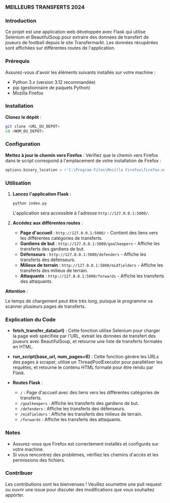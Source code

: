 ### MEILLEURS TRANSFERTS 2024

### Introduction

Ce projet est une application web développée avec Flask qui utilise Selenium et BeautifulSoup pour extraire des données de transfert de joueurs de football depuis le site Transfermarkt. Les données récupérées sont affichées sur différentes routes de l'application.

### Prérequis

Assurez-vous d'avoir les éléments suivants installés sur votre machine :

- Python 3.x (version 3.12 recommandée)
- pip (gestionnaire de paquets Python)
- Mozilla Firefox

### Installation

**Clonez le dépôt** :

```bash
git clone <URL_DU_DEPOT>
cd <NOM_DU_DEPOT>
```

### Configuration

**Mettez à jour le chemin vers Firefox** :
Vérifiez que le chemin vers Firefox dans le script correspond à l'emplacement de votre installation de Firefox :

```python
options.binary_location = r'C:\Program Files\Mozilla Firefox\firefox.exe'
```

### Utilisation

1. **Lancez l'application Flask** :

   ```bash
   python index.py
   ```

   L'application sera accessible à l'adresse `http://127.0.0.1:5000/`.

2. **Accédez aux différentes routes** :
   - **Page d'accueil** : `http://127.0.0.1:5000/` - Contient des liens vers les différentes catégories de transferts.
   - **Gardiens de but** : `http://127.0.0.1:5000/goalkeepers` - Affiche les transferts des gardiens de but.
   - **Défenseurs** : `http://127.0.0.1:5000/defenders` - Affiche les transferts des défenseurs.
   - **Milieux de terrain** : `http://127.0.0.1:5000/midfielders` - Affiche les transferts des milieux de terrain.
   - **Attaquants** : `http://127.0.0.1:5000/forwards` - Affiche les transferts des attaquants.

**Attention** :

Le temps de chargement peut être très long, puisque le programme va scanner plusieurs pages de transferts.

### Explication du Code

- **fetch_transfer_data(url)** :
  Cette fonction utilise Selenium pour charger la page web spécifiée par l'URL, extrait les données de transfert des joueurs avec BeautifulSoup, et retourne une liste de transferts formatés en HTML.

- **run_script(base_url, num_pages=6)** :
  Cette fonction génère les URLs des pages à scraper, utilise un ThreadPoolExecutor pour paralléliser les requêtes, et retourne le contenu HTML formaté pour être rendu par Flask.

- **Routes Flask** :
  - `/` : Page d'accueil avec des liens vers les différentes catégories de transferts.
  - `/goalkeepers` : Affiche les transferts des gardiens de but.
  - `/defenders` : Affiche les transferts des défenseurs.
  - `/midfielders` : Affiche les transferts des milieux de terrain.
  - `/forwards` : Affiche les transferts des attaquants.

### Notes

- Assurez-vous que Firefox est correctement installés et configurés sur votre machine.
- Si vous rencontrez des problèmes, vérifiez les chemins d'accès et les permissions des fichiers.

### Contribuer

Les contributions sont les bienvenues ! Veuillez soumettre une pull request ou ouvrir une issue pour discuter des modifications que vous souhaitez apporter.

